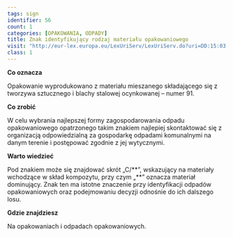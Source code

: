 ```yaml
---
tags: sign
identifier: 56
count: 1
categories: [OPAKOWANIA, ODPADY]
title: Znak identyfikujący rodzaj materiału opakowaniowego
visit: "http://eur-lex.europa.eu/LexUriServ/LexUriServ.do?uri=DD:15:03:31997D0129:PL:PDF"
class: 1
---
```

**Co oznacza**

Opakowanie wyprodukowano z materiału mieszanego składającego się z tworzywa sztucznego i blachy stalowej ocynkowanej – numer 91.

**Co zrobić**

W celu wybrania najlepszej formy zagospodarowania odpadu opakowaniowego opatrzonego takim znakiem najlepiej skontaktować się z organizacją odpowiedzialną za gospodarkę odpadami komunalnymi na danym terenie i postępować zgodnie z jej wytycznymi.

**Warto wiedzieć**

Pod znakiem może się znajdować skrót „C/\*\*”, wskazujący na materiały wchodzące w skład kompozytu, przy czym „\*\*” oznacza materiał dominujący.
Znak ten ma istotne znaczenie przy identyfikacji odpadów opakowaniowych oraz podejmowaniu decyzji odnośnie do ich dalszego losu.

**Gdzie znajdziesz**

Na opakowaniach i odpadach opakowaniowych.

